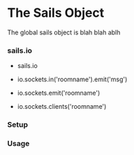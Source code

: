 The Sails Object
================
The global sails object is blah blah ablh

### sails.io

- sails.io

- io.sockets.in('roomname').emit('msg')

- io.sockets.emit('roomname')

- io.sockets.clients('roomname')


### Setup

### Usage

